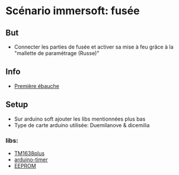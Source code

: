# Scénario immersoft: fusée

## But
 - Connecter les parties de fusée et activer sa mise à feu grâce à la "mallette de paramétrage (Russe)"

## Info
 - [Première ébauche](https://docs.google.com/document/d/1yoR8w5p_PIT4xyKm36WyRVBaFnUb5Wj9rwxSP0g8e_c/edit?usp=sharing)

## Setup

 - Sur arduino soft ajouter les libs mentionnées plus bas
 - Type de carte arduino utilisée: Duemilanove & dicemilia

### libs: 
 - [TM1638plus](https://github.com/gavinlyonsrepo/TM1638plus/blob/master/examples/TM1638plus_TEST/TM1638plus_TEST.ino)
 - [arduino-timer](https://github.com/contrem/arduino-timer)
 - [EEPROM](https://github.com/stm32duino/Arduino_Core_STM32/tree/master/libraries/EEPROM)
